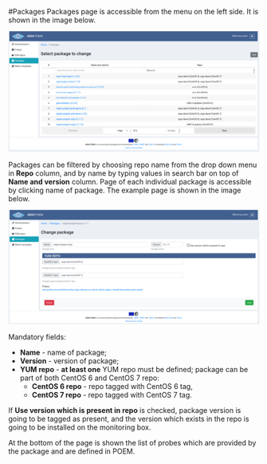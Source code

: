 #Packages
Packages page is accessible from the menu on the left side. It is shown in the image below.

![SuperAdmin packages](superadmin_figs/superadmin_packages.png)

Packages can be filtered by choosing repo name from the drop down menu in **Repo** column, and by name by typing values in search bar on top of **Name and version** column. Page of each individual package is accessible by clicking name of package. The example page is shown in the image below.

![SuperAdmin Package Detail](superadmin_figs/superadmin_package_details.png)

Mandatory fields:
* **Name** - name of package;
* **Version** - version of package;
* **YUM repo** - **at least one** YUM repo must be defined; package can be part of both CentOS 6 and CentOS 7 repo:
    * **CentOS 6 repo** - repo tagged with CentOS 6 tag,
    * **CentOS 7 repo** - repo tagged with CentOS 7 tag.
    
If **Use version which is present in repo** is checked, package version is going to be tagged as present, and the version which exists in the repo is going to be installed on the monitoring box.

At the bottom of the page is shown the list of probes which are provided by the package and are defined in POEM.    
